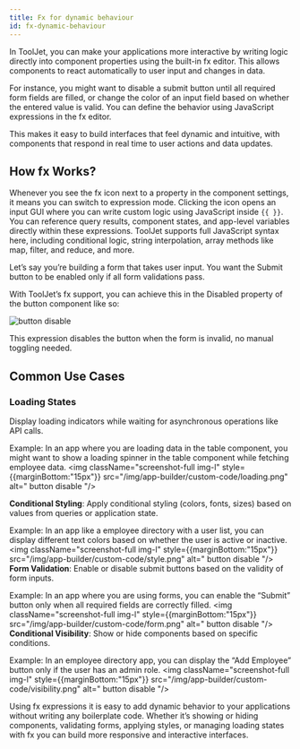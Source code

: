 ```yaml
---
title: Fx for dynamic behaviour
id: fx-dynamic-behaviour
---
```


In ToolJet, you can make your applications more interactive by writing logic directly into component properties using the built-in fx editor. This allows components to react automatically to user input and changes in data.

For instance, you might want to disable a submit button until all required form fields are filled, or change the color of an input field based on whether the entered value is valid. You can define the behavior using JavaScript expressions in the fx editor.

This makes it easy to build interfaces that feel dynamic and intuitive, with components that respond in real time to user actions and data updates.

## How fx Works?
Whenever you see the fx icon next to a property in the component settings, it means you can switch to expression mode. Clicking the icon opens an input GUI where you can write custom logic using JavaScript inside `{{ }}`. You can reference query results, component states, and app-level variables directly within these expressions. ToolJet supports full JavaScript syntax here, including conditional logic, string interpolation, array methods like map, filter, and reduce, and more.

Let’s say you’re building a form that takes user input. You want the Submit button to be enabled only if all form validations pass.

With ToolJet’s fx support, you can achieve this in the Disabled property of the button component like so:

<img className="screenshot-full img-m" src="/img/app-builder/custom-code/button-disable.png" alt=" button disable "/>

This expression disables the button when the form is invalid, no manual toggling needed.

## Common Use Cases

### Loading States

Display loading indicators while waiting for asynchronous operations like API calls.

Example: In an app where you are loading data in the table component, you might want to show a loading spinner in the table component while fetching employee data.
<img className="screenshot-full img-l" style={{marginBottom:"15px"}} src="/img/app-builder/custom-code/loading.png" alt=" button disable "/>

**Conditional Styling**: Apply conditional styling (colors, fonts, sizes) based on values from queries or application state.

Example: In an app like a employee directory with a user list, you can display different text colors based on whether the user is active or inactive.
<img className="screenshot-full img-l" style={{marginBottom:"15px"}} src="/img/app-builder/custom-code/style.png" alt=" button disable "/>
**Form Validation**: Enable or disable submit buttons based on the validity of form inputs.

Example: In an app where you are using forms, you can enable the “Submit” button only when all required fields are correctly filled.
<img className="screenshot-full img-l" style={{marginBottom:"15px"}} src="/img/app-builder/custom-code/form.png" alt=" button disable "/>
**Conditional Visibility**: Show or hide components based on specific conditions.

Example: In an employee directory app, you can display the “Add Employee” button only if the user has an admin role.
<img className="screenshot-full img-l" style={{marginBottom:"15px"}} src="/img/app-builder/custom-code/visibility.png" alt=" button disable "/>

Using fx expressions it is easy to add dynamic behavior to your applications without writing any boilerplate code. Whether it’s showing or hiding components, validating forms, applying styles, or managing loading states with fx you can build more responsive and interactive interfaces.